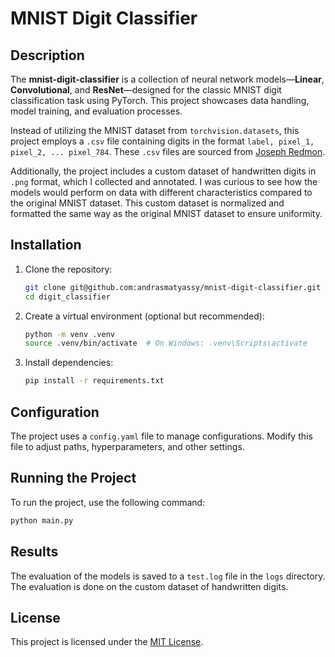 # MNIST Digit Classifier

## Description

The **mnist-digit-classifier** is a collection of neural network models—**Linear**, **Convolutional**, and **ResNet**—designed for the classic MNIST digit classification task using PyTorch. This project showcases data handling, model training, and evaluation processes.

Instead of utilizing the MNIST dataset from `torchvision.datasets`, this project employs a `.csv` file containing digits in the format `label, pixel_1, pixel_2, ... pixel_784`. These `.csv` files are sourced from [Joseph Redmon](https://pjreddie.com/projects/mnist-in-csv/).

Additionally, the project includes a custom dataset of handwritten digits in `.png` format, which I collected and annotated. I was curious to see how the models would perform on data with different characteristics compared to the original MNIST dataset. This custom dataset is normalized and formatted the same way as the original MNIST dataset to ensure uniformity.

## Installation

1. Clone the repository:
    ```bash
    git clone git@github.com:andrasmatyassy/mnist-digit-classifier.git
    cd digit_classifier
    ```

2. Create a virtual environment (optional but recommended):
    ```bash
    python -m venv .venv
    source .venv/bin/activate  # On Windows: .venv\Scripts\activate
    ```

3. Install dependencies:
    ```bash
    pip install -r requirements.txt
    ```

## Configuration

The project uses a `config.yaml` file to manage configurations. Modify this file to adjust paths, hyperparameters, and other settings.

## Running the Project

To run the project, use the following command:
```bash
python main.py
```

## Results

The evaluation of the models is saved to a `test.log` file in the `logs` directory. The evaluation is done on the custom dataset of handwritten digits.

## License

This project is licensed under the [MIT License](LICENSE).
